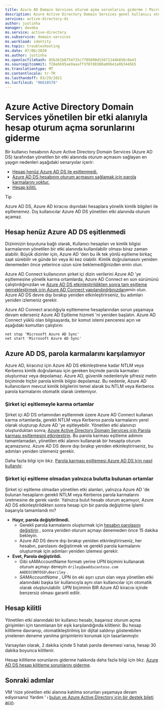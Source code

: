 ```yaml
---
title: Azure AD Domain Services oturum açma sorunlarını giderme | Microsoft Docs
description: Azure Active Directory Domain Services genel kullanıcı oturum açma sorunları ve hatalarıyla ilgili sorunları giderme hakkında bilgi edinin.
services: active-directory-ds
author: justinha
manager: daveba
ms.service: active-directory
ms.subservice: domain-services
ms.workload: identity
ms.topic: troubleshooting
ms.date: 07/06/2020
ms.author: justinha
ms.openlocfilehash: 85b261b8754f35c7705690d15671144b858c0a43
ms.sourcegitcommit: f28ebb95ae9aaaff3f87d8388a09b41e0b3445b5
ms.translationtype: MT
ms.contentlocale: tr-TR
ms.lasthandoff: 03/29/2021
ms.locfileid: "96618578"
---
```

# <a name="troubleshoot-account-sign-in-problems-with-an-azure-active-directory-domain-services-managed-domain"></a>Azure Active Directory Domain Services yönetilen bir etki alanıyla hesap oturum açma sorunlarını giderme

Bir kullanıcı hesabının Azure Active Directory Domain Services (Azure AD DS) tarafından yönetilen bir etki alanında oturum açmasını sağlayan en yaygın nedenleri aşağıdaki senaryolar içerir:

* [Hesap henüz Azure AD DS ile eşitlenmedi.](#account-isnt-synchronized-into-azure-ad-ds-yet)
* [Azure AD DS hesabının oturum açmasını sağlamak için parola karmalarını yoktur.](#azure-ad-ds-doesnt-have-the-password-hashes)
* [Hesap kilitli.](#the-account-is-locked-out)

> [!TIP]
> Azure AD DS, Azure AD kiracısı dışındaki hesaplara yönelik kimlik bilgileri ile eşitlenemez. Dış kullanıcılar Azure AD DS yönetilen etki alanında oturum açamaz.

## <a name="account-isnt-synchronized-into-azure-ad-ds-yet"></a>Hesap henüz Azure AD DS eşitlenmedi

Dizininizin boyutuna bağlı olarak, Kullanıcı hesapları ve kimlik bilgisi karmalarının yönetilen bir etki alanında kullanılabilir olması biraz zaman alabilir. Büyük dizinler için, Azure AD 'den bu ilk tek yönlü eşitleme birkaç saat sürebilir ve günde bir veya iki kez olabilir. Kimlik doğrulamasını yeniden denemeden önce yeterince uzun süre beklemediğinizden emin olun.

Azure AD Connect kullanıcının şirket içi dizin verilerini Azure AD 'ye eşitlemesine yönelik karma ortamlarda, Azure AD Connect en son sürümünü çalıştırdığınızdan ve [Azure AD DS etkinleştirildikten sonra tam eşitleme gerçekleştirmek için Azure AD Connect yapılandırdığınızdan][azure-ad-connect-phs]emin olun. Azure AD DS devre dışı bırakıp yeniden etkinleştirirseniz, bu adımları yeniden izlemeniz gerekir.

Azure AD Connect aracılığıyla eşitlememe hesaplarından sorun yaşamaya devam ederseniz Azure AD Eşitleme hizmeti 'ni yeniden başlatın. Azure AD Connect yüklü olan bilgisayarda, bir komut istemi penceresi açın ve aşağıdaki komutları çalıştırın:

```console
net stop 'Microsoft Azure AD Sync'
net start 'Microsoft Azure AD Sync'
```

## <a name="azure-ad-ds-doesnt-have-the-password-hashes"></a>Azure AD DS, parola karmalarını karşılamıyor

Azure AD, kiracınız için Azure AD DS etkinleştirene kadar NTLM veya Kerberos kimlik doğrulaması için gereken biçimde parola karmaları oluşturmaz veya depolamaz. Azure AD, güvenlik nedenleriyle şifresiz metin biçiminde hiçbir parola kimlik bilgisi depolamaz. Bu nedenle, Azure AD kullanıcıların mevcut kimlik bilgilerini temel alarak bu NTLM veya Kerberos parola karmalarını otomatik olarak üretemiyor.

### <a name="hybrid-environments-with-on-premises-synchronization"></a>Şirket içi eşitlemeyle karma ortamlar

Şirket içi AD DS ortamından eşitlenmek üzere Azure AD Connect kullanan karma ortamlarda, gerekli NTLM veya Kerberos parola karmalarını yerel olarak oluşturup Azure AD 'ye eşitleyebilir. Yönetilen etki alanınızı oluşturduktan sonra, [Azure Active Directory Domain Services için Parola karması eşitlemesini etkinleştirin][azure-ad-connect-phs]. Bu parola karması eşitleme adımını tamamlamadan, yönetilen etki alanını kullanarak bir hesapta oturum açamazsınız. Azure AD DS devre dışı bırakıp yeniden etkinleştirirseniz, bu adımları yeniden izlemeniz gerekir.

Daha fazla bilgi için bkz. [Parola karması eşitlemesi Azure AD DS Için nasıl kullanılır][phs-process].

### <a name="cloud-only-environments-with-no-on-premises-synchronization"></a>Şirket içi eşitleme olmadan yalnızca bulutta bulunan ortamlar

Şirket içi eşitleme olmadan yönetilen etki alanları, yalnızca Azure AD 'de bulunan hesapların gerekli NTLM veya Kerberos parola karmalarını üretmesine de gerek vardır. Yalnızca bulut hesabı oturum açamıyor, Azure AD DS etkinleştirildikten sonra hesap için bir parola değiştirme işlemi başarıyla tamamlandı mı?

* **Hayır, parola değiştirilmedi.**
    * Gerekli parola karmalarını oluşturmak için [hesabın parolasını değiştirin][enable-user-accounts] , sonra yeniden oturum açmayı denemeden önce 15 dakika bekleyin.
    * Azure AD DS devre dışı bırakıp yeniden etkinleştirirseniz, her hesabın, parolasını değiştirmek ve gerekli parola karmalarını oluşturmak için adımları yeniden izlemesi gerekir.
* **Evet, Parola değiştirildi.**
    * Gibi sAMAccountName formatı yerine *UPN* biçimini kullanarak oturum açmayı deneyin `driley@aaddscontoso.com`  `AADDSCONTOSO\deeriley` .
    * *SAMAccountName* , UPN ön eki aşırı uzun olan veya yönetilen etki alanındaki başka bir kullanıcıyla aynı olan kullanıcılar için otomatik olarak oluşturulabilir. *UPN* biçiminin BIR Azure AD kiracısı içinde benzersiz olması garanti edilir.

## <a name="the-account-is-locked-out"></a>Hesap kilitli

Yönetilen etki alanındaki bir kullanıcı hesabı, başarısız oturum açma girişimleri için tanımlanan bir eşik karşılandığında kilitlenir. Bu hesap kilitleme davranışı, otomatikleştirilmiş bir dijital saldırıyı gösterebilen yinelenen deneme yanılma girişimlerini korumak için tasarlanmıştır.

Varsayılan olarak, 2 dakika içinde 5 hatalı parola denemesi varsa, hesap 30 dakika boyunca kilitlenir.

Hesap kilitleme sorunlarını giderme hakkında daha fazla bilgi için bkz. [Azure AD DS hesap kilitleme sorunlarını giderme][troubleshoot-account-lockout].

## <a name="next-steps"></a>Sonraki adımlar

VM 'nize yönetilen etki alanına katılma sorunları yaşamaya devam ediyorsanız Yardım ' ı [bulun ve Azure Active Directory için bir destek bileti açın][azure-ad-support].

<!-- INTERNAL LINKS -->
[troubleshoot-account-lockout]: troubleshoot-account-lockout.md
[azure-ad-connect-phs]: ./tutorial-configure-password-hash-sync.md
[enable-user-accounts]:  tutorial-create-instance.md#enable-user-accounts-for-azure-ad-ds
[phs-process]: ../active-directory/hybrid/how-to-connect-password-hash-synchronization.md#password-hash-sync-process-for-azure-ad-domain-services
[azure-ad-support]: ../active-directory/fundamentals/active-directory-troubleshooting-support-howto.md